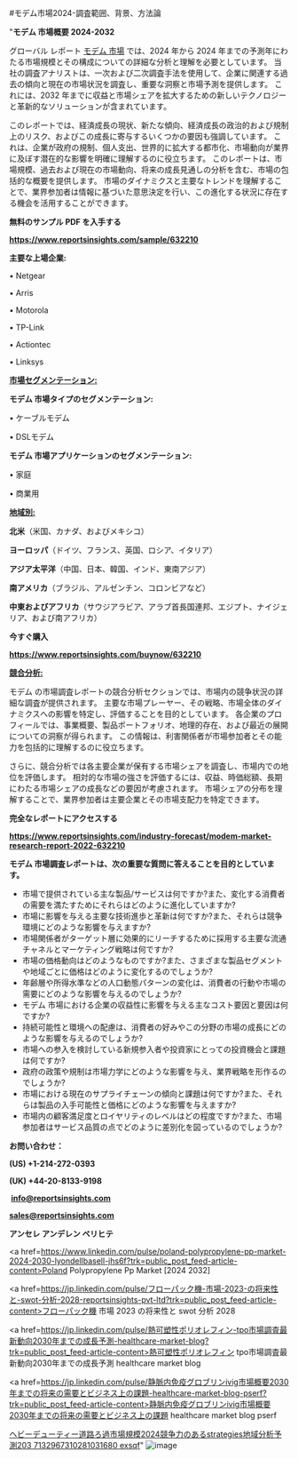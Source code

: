 #モデム市場2024-調査範囲、背景、方法論

"<strong>モデム 市場概要 2024-2032</strong>

グローバル レポート <a href=https://www.reportsinsights.com/sample/632210>モデム 市場</a> では、2024 年から 2024 年までの予測年にわたる市場規模とその構成についての詳細な分析と理解を必要としています。 当社の調査アナリストは、一次および二次調査手法を使用して、企業に関連する過去の傾向と現在の市場状況を調査し、重要な洞察と市場予測を提供します。 これには、2032 年までに収益と市場シェアを拡大​​するための新しいテクノロジーと革新的なソリューションが含まれています。

このレポートでは、経済成長の現状、新たな傾向、経済成長の政治的および規制上のリスク、およびこの成長に寄与するいくつかの要因も強調しています。 これは、企業が政府の規制、個人支出、世界的に拡大する都市化、市場動向が業界に及ぼす潜在的な影響を明確に理解するのに役立ちます。 このレポートは、市場規模、過去および現在の市場動向、将来の成長見通しの分析を含む、市場の包括的な概要を提供します。 市場のダイナミクスと主要なトレンドを理解することで、業界参加者は情報に基づいた意思決定を行い、この進化する状況に存在する機会を活用することができます。

<strong><b>無料のサンプル PDF を入手する</b></strong>

<a href=https://www.reportsinsights.com/sample/632210><strong><u>https://www.reportsinsights.com/sample/632210</u></strong></a>

<strong>主要な上場企業:</strong>

• Netgear

• Arris

• Motorola

• TP-Link

• Actiontec

• Linksys

<strong><u>市場セグメンテーション</u></strong><strong><u>:</u></strong>

<strong>モデム 市場タイプのセグメンテーション:</strong>

• ケーブルモデム

• DSLモデム

<strong>モデム 市場アプリケーションのセグメンテーション:</strong>

• 家庭

• 商業用

<strong><u>地域別</u></strong><strong><u>:</u></strong>

<strong>北米</strong>（米国、カナダ、およびメキシコ）

<strong>ヨーロッパ</strong>（ドイツ、フランス、英国、ロシア、イタリア）

<strong>アジア太平洋</strong>（中国、日本、韓国、インド、東南アジア）

<strong>南アメリカ</strong>（ブラジル、アルゼンチン、コロンビアなど）

<strong>中東およびアフリカ</strong>（サウジアラビア、アラブ首長国連邦、エジプト、ナイジェリア、および南アフリカ）

<strong>今すぐ購入</strong>

<a href=https://www.reportsinsights.com/buynow/632210><strong><u>https://www.reportsinsights.com/buynow/632210</u></strong></a>

<strong><u>競合分析:</u></strong>

モデム の市場調査レポートの競合分析セクションでは、市場内の競争状況の詳細な調査が提供されます。 主要な市場プレーヤー、その戦略、市場全体のダイナミクスへの影響を特定し、評価することを目的としています。 各企業のプロフィールでは、事業概要、製品ポートフォリオ、地理的存在、および最近の展開についての洞察が得られます。 この情報は、利害関係者が市場参加者とその能力を包括的に理解するのに役立ちます。

さらに、競合分析では各主要企業が保有する市場シェアを調査し、市場内での地位を評価します。 相対的な市場の強さを評価するには、収益、時価総額、長期にわたる市場シェアの成長などの要因が考慮されます。 市場シェアの分布を理解することで、業界参加者は主要企業とその市場支配力を特定できます。

<strong>完全なレポートにアクセスする</strong>

<a href=https://www.reportsinsights.com/industry-forecast/modem-market-research-report-2022-632210><strong><u><b>https://www.reportsinsights.com/industry-forecast/modem-market-research-report-2022-632210</b></u></strong></a>

<strong><b>モデム 市場調査レポートは、次の重要な質問に答えることを目的としています。</b></strong>
<ul>
  <li>市場で提供されている主な製品/サービスは何ですか?また、変化する消費者の需要を満たすためにそれらはどのように進化していますか?</li>
  <li>市場に影響を与える主要な技術進歩と革新は何ですか?また、それらは競争環境にどのような影響を与えますか?</li>
  <li>市場関係者がターゲット層に効果的にリーチするために採用する主要な流通チャネルとマーケティング戦略は何ですか?</li>
  <li>市場の価格動向はどのようなものですか?また、さまざまな製品セグメントや地域ごとに価格はどのように変化するのでしょうか?</li>
  <li>年齢層や所得水準などの人口動態パターンの変化は、消費者の行動や市場の需要にどのような影響を与えるのでしょうか?</li>
  <li>モデム 市場における企業の収益性に影響を与える主なコスト要因と要因は何ですか?</li>
  <li>持続可能性と環境への配慮は、消費者の好みやこの分野の市場の成長にどのような影響を与えるのでしょうか?</li>
  <li>市場への参入を検討している新規参入者や投資家にとっての投資機会と課題は何ですか?</li>
  <li>政府の政策や規制は市場力学にどのような影響を与え、業界戦略を形作るのでしょうか?</li>
  <li>市場における現在のサプライチェーンの傾向と課題は何ですか?また、それらは製品の入手可能性と価格にどのような影響を与えますか?</li>
  <li>市場内の顧客満足度とロイヤリティのレベルはどの程度ですか?また、市場参加者はサービス品質の点でどのように差別化を図っているのでしょうか?</li>
</ul>
<strong>お問い合わせ：</strong>

<strong>(US) +1-214-272-0393</strong>

<strong>(UK) +44-20-8133-9198</strong>

<strong> </strong><a href=info@reportsinsights.com><strong><u>info@reportsinsights.com</u></strong></a>

<a href=sales@reportsinsights.com><strong><u>sales@reportsinsights.com</u></strong></a>

<strong>アンセレ アンデレン ベリヒテ</strong>

<a href=https://www.linkedin.com/pulse/poland-polypropylene-pp-market-2024-2030-lyondellbasell-jhs6f?trk=public_post_feed-article-content>Poland Polypropylene Pp Market [2024 2032]</a>

<a href=https://jp.linkedin.com/pulse/フローパック機-市場-2023-の将来性と-swot-分析-2028-reportsinsights-pvt-ltd?trk=public_post_feed-article-content>フローパック機 市場 2023 の将来性と swot 分析 2028</a>

<a href=https://jp.linkedin.com/pulse/熱可塑性ポリオレフィン-tpo市場調査最新動向2030年までの成長予測-healthcare-market-blog?trk=public_post_feed-article-content>熱可塑性ポリオレフィン tpo市場調査最新動向2030年までの成長予測 healthcare market blog</a>

<a href=https://jp.linkedin.com/pulse/静脈内免疫グロブリンivig市場概要2030年までの将来の需要とビジネス上の課題-healthcare-market-blog-pserf?trk=public_post_feed-article-content>静脈内免疫グロブリンivig市場概要2030年までの将来の需要とビジネス上の課題 healthcare market blog pserf</a>

<a href=https://www.linkedin.com/pulse/ヘビーデューティー道路ろ過市場規模2024競争力のあるstrategies地域分析予測203-7132967310281031680-exsqf/>ヘビーデューティー道路ろ過市場規模2024競争力のあるstrategies地域分析予測203 7132967310281031680 exsqf</a>"
![image](https://github.com/ahaan12367/RIMarket24/assets/158471582/5382435a-781a-4857-bacf-8e12f026687e)
